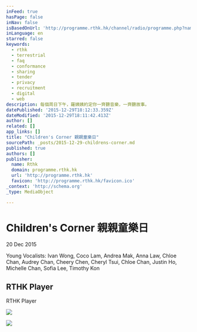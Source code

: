 ```yaml
---
inFeed: true
hasPage: false
inNav: false
isBasedOnUrl: 'http://programme.rthk.hk/channel/radio/programme.php?name=radio4%2Fchildren&d=2015-12-20&p=631&e&m=episode'
inLanguage: en
starred: false
keywords:
  - rthk
  - terrestrial
  - faq
  - conformance
  - sharing
  - tender
  - privacy
  - recruitment
  - digital
  - web
description: 每個周日下午，羅姨姨約定你一齊聽音樂，一齊聽故事。
datePublished: '2015-12-29T18:12:33.359Z'
dateModified: '2015-12-29T18:11:42.413Z'
author: []
related: []
app_links: []
title: "Children's Corner 親親童樂日"
sourcePath: _posts/2015-12-29-childrens-corner.md
published: true
authors: []
publisher:
  name: Rthk
  domain: programme.rthk.hk
  url: 'http://programme.rthk.hk'
  favicon: 'http://programme.rthk.hk/favicon.ico'
_context: 'http://schema.org'
_type: MediaObject

---
```

# Children's Corner 親親童樂日

20 Dec 2015

Young Vocalists: Ivan Wong, Coco Lam, Andrea Mak, Anna Law, Chloe Chan, Audrey Chan, Cheery Chen, Cheryl Tsui, Chloe Chan, Justin Ho, Michelle Chan, Sofia Lee, Timothy Kon

<article style=""><h1>RTHK Player</h1><p>RTHK Player</p><img src="https://s3-us-west-2.amazonaws.com/the-grid-img/p/a1897fe159141a6aa4721862766b7429a03847a2.jpg" /></article>

![](https://the-grid-user-content.s3-us-west-2.amazonaws.com/ba9f320b-c25d-405e-aa2f-71388518c7e7.jpg)